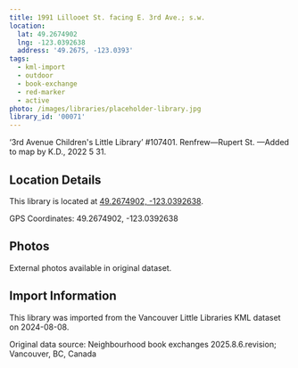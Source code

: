 ```yaml
---
title: 1991 Lillooet St. facing E. 3rd Ave.; s.w.
location:
  lat: 49.2674902
  lng: -123.0392638
  address: '49.2675, -123.0393'
tags:
  - kml-import
  - outdoor
  - book-exchange
  - red-marker
  - active
photo: /images/libraries/placeholder-library.jpg
library_id: '00071'
---
```

‘3rd Avenue Children's Little Library’ #107401.
Renfrew—Rupert St.
—Added to map by K.D., 2022 5 31.  

## Location Details

This library is located at [49.2674902, -123.0392638](https://www.google.com/maps?q=49.2674902,-123.0392638).

GPS Coordinates: 49.2674902, -123.0392638

## Photos

External photos available in original dataset.

## Import Information

This library was imported from the Vancouver Little Libraries KML dataset on 2024-08-08.

Original data source: Neighbourhood book exchanges 2025.8.6.revision; Vancouver, BC, Canada
